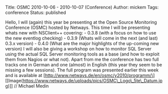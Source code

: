 Title: OSMC 2010-10-06 - 2010-10-07 (Conference)
Author: mickem
Tags: conference
Status: published

Hello, I will (again) this year be presenting at the Open Source
Monitoring Conference (OSMC) hosted by Netways. This time I will be
presenting whats new with NSClient++ covering: - 0.3.8 (with a focus on
how to use the new eventlog checking) - 0.3.9 (Whats will come in the
next (and last) 0.3.x version) - 0.4.0 (What are the major highlights of
the up-coming new version) I will also be giving a workshop on how to
monitor SQL Server using the actual SQL Server monitoring tools as a
base (and how to exploit them from Nagios or what not). Apart from me
the conference has two full tracks one in German and one (almost) in
English (this year they seem to be missing a few sessions). The full
program was presented earlier this week and is available at
\[http://www.netways.de/en/osmc/y2010/programm/\]
\[\[Image(https://www.netways.de/uploads/pics/OSMC\_Logo\_5te\_Datum.jpg)\]\]
// Michael Medin
